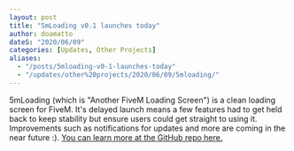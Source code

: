 ```yaml
---
layout: post
title: "5mLoading v0.1 launches today"
author: doamatto
dateS: "2020/06/09"
categories: [Updates, Other Projects]
aliases:
  - "/posts/5mloading-v0-1-launches-today"
  - "/updates/other%20projects/2020/06/09/5mloading/"
---
```


5mLoading (which is "Another FiveM Loading Screen") is a clean loading screen for FiveM. It's delayed launch means a few features had to get held back to keep stability but ensure users could get straight to using it. Improvements such as notifications for updates and more are coming in the near future :). [You can learn more at the GitHub repo here.](https://github.com/doamatto/5m_loading)
<!--more-->